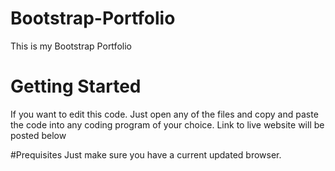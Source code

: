# Bootstrap-Portfolio
This is my Bootstrap Portfolio

# Getting Started
If you want to edit this code. Just open any of the files and copy and paste the code into any coding program of your choice. Link to live website will be posted below

#Prequisites
Just make sure you have a current updated browser.
